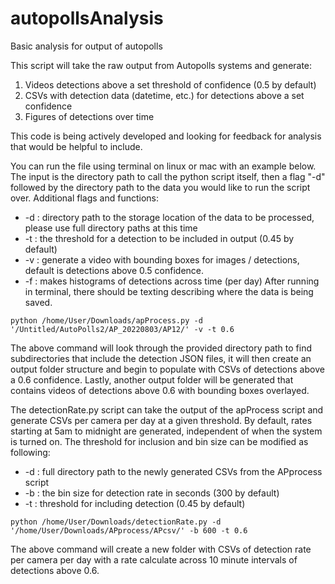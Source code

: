 # autopollsAnalysis
Basic analysis for output of autopolls

This script will take the raw output from Autopolls systems and generate:
1. Videos detections above a set threshold of confidence (0.5 by default)
2. CSVs with detection data (datetime, etc.) for detections above a set confidence
3. Figures of detections over time

This code is being actively developed and looking for feedback for analysis that would be helpful to include.

You can run the file using terminal on linux or mac with an example below. The input is the directory path to call the python script itself, then a flag "-d" followed by the directory path to the data you would like to run the script over.
Additional flags and functions:
  * -d : directory path to the storage location of the data to be processed, please use full directory paths at this time
  * -t : the threshold for a detection to be included in output (0.45 by default)
  * -v : generate a video with bounding boxes for images / detections, default is detections above 0.5 confidence.
  * -f : makes histograms of detections across time (per day)
After running in terminal, there should be texting describing where the data is being saved.
```
python /home/User/Downloads/apProcess.py -d '/Untitled/AutoPolls2/AP_20220803/AP12/' -v -t 0.6
```
The above command will look through the provided directory path to find subdirectories that include the detection JSON files, it will then create an output folder structure and begin to populate with CSVs of detections above a 0.6 confidence. Lastly, another output folder will be generated that contains videos of detections above 0.6 with bounding boxes overlayed.


The detectionRate.py script can take the output of the apProcess script and generate CSVs per camera per day at a given threshold. By default, rates starting at 5am to midnight are generated, independent of when the system is turned on. The threshold for inclusion and bin size can be modified as following:

* -d : full directory path to the newly generated CSVs from the APprocess script
* -b : the bin size for detection rate in seconds (300 by default)
* -t : threshold for including detection (0.45 by default)

```
python /home/User/Downloads/detectionRate.py -d '/home/User/Downloads/APprocess/APcsv/' -b 600 -t 0.6
```
The above command will create a new folder with CSVs of detection rate per camera per day with a rate calculate across 10 minute intervals of detections above 0.6.
